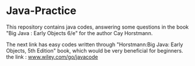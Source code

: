 # Java-Practice
This repository contains java codes, answering some questions in the book "Big Java : Early Objects 6/e" for the author Cay Horstmann.

The next link has easy codes written through "Horstmann:Big Java: Early Objects, 5th Edition" book,
which would be very beneficial for beginners.
the link :   www.wiley.com/go/javacode

